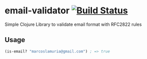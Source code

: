 # email-validator [![Build Status](https://travis-ci.org/lamuria/email-validator.svg?branch=master)](https://travis-ci.org/lamuria/email-validator)
Simple Clojure Library to validate email format with RFC2822 rules

## Usage
``` clojure
(is-email? "marcoslamuria@gmail.com") ; => true
```
